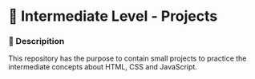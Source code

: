 <h1 align = "justify">🚀 Intermediate Level - Projects</h1>

<div style="margin: 10px 0 2px 0" class="description-container">
  <h3>📜 Descripition</h3>
  <span>This repository has the purpose to contain small projects to practice the intermediate concepts about HTML, CSS and JavaScript.</span>
</div>
